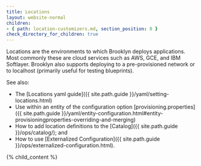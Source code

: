 ```yaml
---
title: Locations
layout: website-normal
children:
- { path: location-customizers.md, section_position: 8 }
check_directory_for_children: true
---
```


Locations are the environments to which Brooklyn deploys applications. Most commonly these 
are cloud services such as AWS, GCE, and IBM Softlayer. Brooklyn also supports deploying 
to a pre-provisioned network or to localhost (primarily useful for testing blueprints).

See also:

* The [Locations yaml guide]({{ site.path.guide }}/yaml/setting-locations.html)
* Use within an entity of the configuration option 
  [provisioning.properties]({{ site.path.guide }}/yaml/entity-configuration.html#entity-provisioningproperties-overriding-and-merging)
* How to add location definitions to the [Catalog]({{ site.path.guide }}/ops/catalog/); and 
* How to use [Externalized Configuration]({{ site.path.guide }}/ops/externalized-configuration.html).

{% child_content %}
